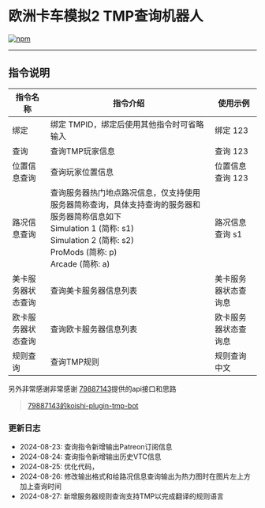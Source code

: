# 欧洲卡车模拟2 TMP查询机器人

[![npm](https://img.shields.io/npm/v/koishi-plugin-ets2-tmp-consult-bot?style=flat-square)](https://www.npmjs.com/package/koishi-plugin-ets2-tmp-consult-bot)

---
## 指令说明
| 指令名称           | 指令介绍                                                                                                                                                                                   | 使用示例            |
|-------------------|------------------------------------------------------------------------------------------------------------------------------------------------------------------------------------------|----------------------|
| 绑定              | 绑定 TMPID，绑定后使用其他指令时可省略输入                                                                                                                                                  | 绑定 123            |
| 查询              | 查询TMP玩家信息                                                                                                                                                                           | 查询 123            |
| 位置信息查询       | 查询玩家位置信息                                                                                                                                                                           | 位置信息查询 123     |
| 路况信息查询       | 查询服务器热门地点路况信息，仅支持使用服务器简称查询，具体支持查询的服务器和服务器简称信息如下</br>Simulation 1 (简称: s1)</br>Simulation 2 (简称: s2)</br>ProMods (简称: p)</br>Arcade  (简称: a) | 路况信息查询 s1          |
| 美卡服务器状态查询  | 查询美卡服务器信息列表                                                                                                                                                                     | 美卡服务器状态查询息    |
| 欧卡服务器状态查询  | 查询欧卡服务器信息列表                                                                                                                                                                     | 欧卡服务器状态查询息    |
| 规则查询 | 查询TMP规则 | 规则查询 中文 |

另外非常感谢非常感谢 [79887143](https://github.com/79887143)提供的api接口和思路
>[79887143的koishi-plugin-tmp-bot](https://github.com/79887143/koishi-plugin-tmp-bot?tab=readme-ov-file#koishi-plugin-tmp-bot)

### 更新日志
- 2024-08-23: 查询指令新增输出Patreon订阅信息
- 2024-08-24: 查询指令新增输出历史VTC信息
- 2024-08-25: 优化代码，
- 2024-08-26: 修改输出格式和给路况信息查询输出为热力图时在图片左上方加上查询时间
- 2024-08-27: 新增服务器规则查询支持TMP以完成翻译的规则语言